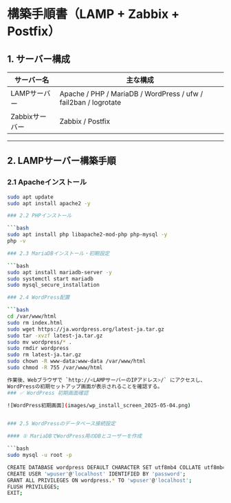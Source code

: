 # 構築手順書（LAMP + Zabbix + Postfix）

## 1. サーバー構成

| サーバー名     | 主な構成                                             |
|----------------|------------------------------------------------------|
| LAMPサーバー   | Apache / PHP / MariaDB / WordPress / ufw / fail2ban / logrotate |
| Zabbixサーバー | Zabbix / Postfix                                     |

---

## 2. LAMPサーバー構築手順

### 2.1 Apacheインストール

```bash
sudo apt update
sudo apt install apache2 -y

### 2.2 PHPインストール

```bash
sudo apt install php libapache2-mod-php php-mysql -y
php -v

### 2.3 MariaDBインストール・初期設定

```bash
sudo apt install mariadb-server -y
sudo systemctl start mariadb
sudo mysql_secure_installation

### 2.4 WordPress配置

```bash
cd /var/www/html
sudo rm index.html
sudo wget https://ja.wordpress.org/latest-ja.tar.gz
sudo tar -xvzf latest-ja.tar.gz
sudo mv wordpress/* .
sudo rmdir wordpress
sudo rm latest-ja.tar.gz
sudo chown -R www-data:www-data /var/www/html
sudo chmod -R 755 /var/www/html

作業後、Webブラウザで `http://<LAMPサーバーのIPアドレス>/` にアクセスし、  
WordPressの初期セットアップ画面が表示されることを確認する。
### ✅ WordPress 初期画面確認

![WordPress初期画面](images/wp_install_screen_2025-05-04.png)


### 2.5 WordPressのデータベース接続設定

#### ① MariaDBでWordPress用のDBとユーザーを作成

```bash
sudo mysql -u root -p

CREATE DATABASE wordpress DEFAULT CHARACTER SET utf8mb4 COLLATE utf8mb4_general_ci;
CREATE USER 'wpuser'@'localhost' IDENTIFIED BY 'password';
GRANT ALL PRIVILEGES ON wordpress.* TO 'wpuser'@'localhost';
FLUSH PRIVILEGES;
EXIT;


